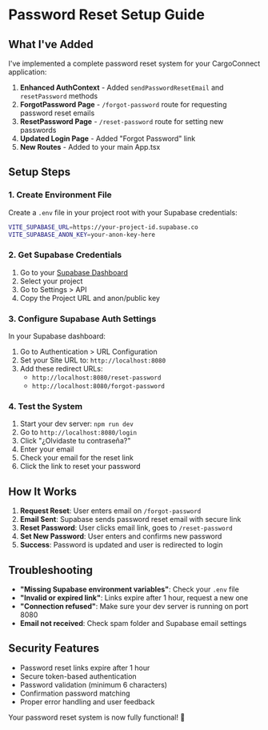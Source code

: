 # Password Reset Setup Guide

## What I've Added

I've implemented a complete password reset system for your CargoConnect application:

1. **Enhanced AuthContext** - Added `sendPasswordResetEmail` and `resetPassword` methods
2. **ForgotPassword Page** - `/forgot-password` route for requesting password reset emails
3. **ResetPassword Page** - `/reset-password` route for setting new passwords
4. **Updated Login Page** - Added "Forgot Password" link
5. **New Routes** - Added to your main App.tsx

## Setup Steps

### 1. Create Environment File
Create a `.env` file in your project root with your Supabase credentials:

```bash
VITE_SUPABASE_URL=https://your-project-id.supabase.co
VITE_SUPABASE_ANON_KEY=your-anon-key-here
```

### 2. Get Supabase Credentials
1. Go to your [Supabase Dashboard](https://supabase.com/dashboard)
2. Select your project
3. Go to Settings > API
4. Copy the Project URL and anon/public key

### 3. Configure Supabase Auth Settings
In your Supabase dashboard:
1. Go to Authentication > URL Configuration
2. Set your Site URL to: `http://localhost:8080`
3. Add these redirect URLs:
   - `http://localhost:8080/reset-password`
   - `http://localhost:8080/forgot-password`

### 4. Test the System
1. Start your dev server: `npm run dev`
2. Go to `http://localhost:8080/login`
3. Click "¿Olvidaste tu contraseña?"
4. Enter your email
5. Check your email for the reset link
6. Click the link to reset your password

## How It Works

1. **Request Reset**: User enters email on `/forgot-password`
2. **Email Sent**: Supabase sends password reset email with secure link
3. **Reset Password**: User clicks email link, goes to `/reset-password`
4. **Set New Password**: User enters and confirms new password
5. **Success**: Password is updated and user is redirected to login

## Troubleshooting

- **"Missing Supabase environment variables"**: Check your `.env` file
- **"Invalid or expired link"**: Links expire after 1 hour, request a new one
- **"Connection refused"**: Make sure your dev server is running on port 8080
- **Email not received**: Check spam folder and Supabase email settings

## Security Features

- Password reset links expire after 1 hour
- Secure token-based authentication
- Password validation (minimum 6 characters)
- Confirmation password matching
- Proper error handling and user feedback

Your password reset system is now fully functional! 🎉
